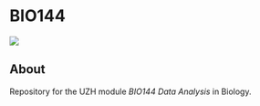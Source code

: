 # BIO144

<p>
    <img src="https://img.shields.io/badge/r-%23276DC3.svg?style=for-the-badge&logo=r&logoColor=white"/>
</p>

## About

Repository for the UZH module *BIO144 Data Analysis* in Biology.
